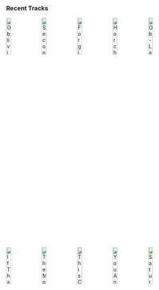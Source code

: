 ### Recent Tracks
[<img src='https://lastfm.freetls.fastly.net/i/u/300x300/90a4432699af42149072e0177151108a.png' width='16%' height='16%' alt='Oblivion'>](https://www.last.fm/music/bastille/_/oblivion)&nbsp;&nbsp;&nbsp;&nbsp;[<img src='https://lastfm.freetls.fastly.net/i/u/300x300/7e31f937983c21353e7871432499e54a.png' width='16%' height='16%' alt='Second Guessing Games'>](https://www.last.fm/music/colony%2bhouse/_/second%2bguessing%2bgames)&nbsp;&nbsp;&nbsp;&nbsp;[<img src='https://lastfm.freetls.fastly.net/i/u/300x300/df3e1f134eecd02e069e56c04e1a2ba6.png' width='16%' height='16%' alt='Forgive Me Friend'>](https://www.last.fm/music/smith%2b%2526%2bthell/_/forgive%2bme%2bfriend)&nbsp;&nbsp;&nbsp;&nbsp;[<img src='https://lastfm.freetls.fastly.net/i/u/300x300/f60b0691b7294dbd8c300b36276576e7.png' width='16%' height='16%' alt='Horchata'>](https://www.last.fm/music/vampire%2bweekend/_/horchata)&nbsp;&nbsp;&nbsp;&nbsp;[<img src='https://lastfm.freetls.fastly.net/i/u/300x300/0a5ceb4725bc299ddb2e0fda4e9f0410.png' width='16%' height='16%' alt='Ob-La-Di, Ob-La-Da - Remastered 2009'>](https://www.last.fm/music/the%2bbeatles/_/ob-la-di%252c%2bob-la-da%2b-%2bremastered%2b2009)&nbsp;&nbsp;&nbsp;&nbsp;<br>[<img src='https://lastfm.freetls.fastly.net/i/u/300x300/f33c4aa93adf6024d004bee3de8d7c0b.png' width='16%' height='16%' alt='If Thats Alright'>](https://www.last.fm/music/betcha/_/if%2bthat%2527s%2balright)&nbsp;&nbsp;&nbsp;&nbsp;[<img src='https://lastfm.freetls.fastly.net/i/u/300x300/4857b5e7f93d4e1e9bdde4166e7062e6.png' width='16%' height='16%' alt='The Mother We Share'>](https://www.last.fm/music/chvrches/_/the%2bmother%2bwe%2bshare)&nbsp;&nbsp;&nbsp;&nbsp;[<img src='https://lastfm.freetls.fastly.net/i/u/300x300/f4513141d6b5098f8c5df8259959e101.png' width='16%' height='16%' alt='This City'>](https://www.last.fm/music/sam%2bfischer/_/this%2bcity)&nbsp;&nbsp;&nbsp;&nbsp;[<img src='https://lastfm.freetls.fastly.net/i/u/300x300/2bccb4b33ed796ab096a0b2fdf9a5ddd.png' width='16%' height='16%' alt='You And I'>](https://www.last.fm/music/barns%2bcourtney/_/you%2band%2bi)&nbsp;&nbsp;&nbsp;&nbsp;[<img src='https://lastfm.freetls.fastly.net/i/u/300x300/f549a8f9ff963e15d4fe34a02c0159a0.png' width='16%' height='16%' alt='Saturday Sun'>](https://www.last.fm/music/vance%2bjoy/_/saturday%2bsun)&nbsp;&nbsp;&nbsp;&nbsp;<br>